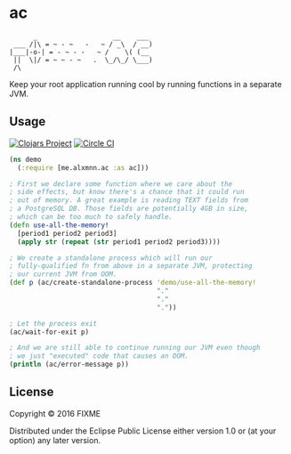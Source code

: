 # ac
```
      _                   __    ___
 ___ /|\ = ~ - ~   -   ~ / _\  / __)
|___|-o-| = - ~ - -   ~ /    \( (__
 ||  \|/ = ~ ~ - ~   .  \_/\_/ \___)
 /\
```

Keep your root application running cool by running functions in a separate JVM.

## Usage

[![Clojars Project](https://img.shields.io/clojars/v/me.alxmnn/ac.svg)](https://clojars.org/me.alxmnn/ac)
[![Circle CI](https://circleci.com/gh/AlexanderMann/ac/tree/master.svg?style=svg)](https://circleci.com/gh/AlexanderMann/ac/tree/master)


```clojure
(ns demo
  (:require [me.alxmnn.ac :as ac]))

; First we declare some function where we care about the
; side effects, but know there's a chance that it could run
; out of memory. A great example is reading TEXT fields from
; a PostgreSQL DB. Those fields are potentially 4GB in size,
; which can be too much to safely handle.
(defn use-all-the-memory!
  [period1 period2 period3]
  (apply str (repeat (str period1 period2 period3))))

; We create a standalone process which will run our
; fully-qualified fn from above in a separate JVM, protecting
; our current JVM from OOM.
(def p (ac/create-standalone-process 'demo/use-all-the-memory!
                                     "."
                                     "."
                                     "."))

; Let the process exit
(ac/wait-for-exit p)

; And we are still able to continue running our JVM even though
; we just "executed" code that causes an OOM.
(println (ac/error-message p))
```

## License

Copyright © 2016 FIXME

Distributed under the Eclipse Public License either version 1.0 or (at
your option) any later version.

